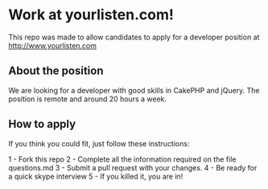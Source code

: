 Work at yourlisten.com!
=====================

This repo was made to allow candidates to apply for a developer position at  http://www.yourlisten.com

## About the position

We are looking for a developer with good skills in CakePHP and jQuery.
The position is remote and around 20 hours a week.

## How to apply

If you think you could fit, just follow these instructions:

1 - Fork this repo
2 - Complete all the information required on the file questions.md
3 - Submit a pull request with your changes.
4 - Be ready for a quick skype interview
5 - If you killed it, you are in!